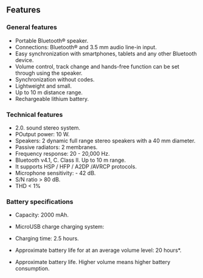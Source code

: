 ## Features

### General features
*	Portable Bluetooth® speaker.
*	Connections: Bluetooth® and 3.5 mm audio line-in input.
*	Easy synchronization with smartphones, tablets and any other Bluetooth device.
*	Volume control, track change and hands-free function can be set through using the speaker.
*	Synchronization without codes.
*	Lightweight and small.
*	Up to 10 m distance range.
*	Rechargeable lithium battery.

### Technical features

*	2.0. sound stereo system.
*	POutput power: 10 W.
* Speakers: 2 dynamic full range stereo speakers with a 40 mm diameter.
* Passive radiators: 2 membranes.
*	 Frequency response:  20 - 20,000 Hz.
*	 Bluetooth v4.1, C. Class II. Up to 10 m range.
*	 It supports HSP / HFP / A2DP /AVRCP protocols.
*	 Microphone sensitivity: - 42 dB.
*	 S/N ratio > 80 dB.
*	THD < 1%

### Battery specifications
*	Capacity: 2000 mAh.
*	MicroUSB charge charging system:
*	 Charging time: 2.5 hours.
*	 Approximate battery life for at an average volume level: 20 hours*.

* Approximate battery life. Higher volume means higher battery consumption.

